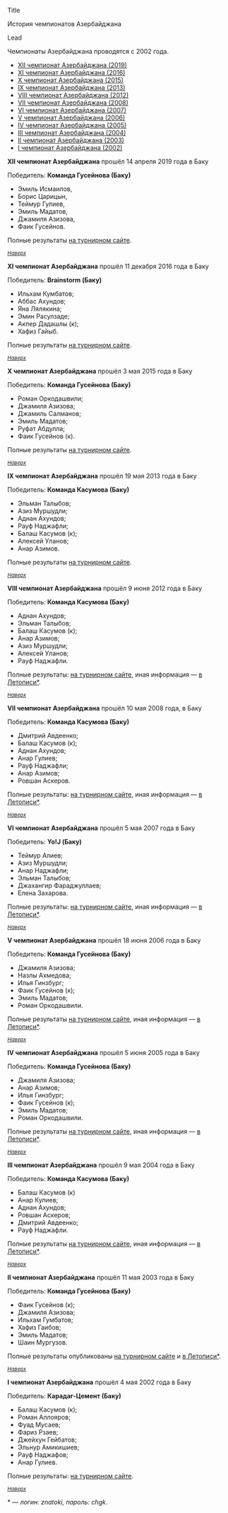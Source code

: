 Title

История чемпионатов Азербайджана

Lead

Чемпионаты Азербайджана проводятся с 2002 года.

- [XII чемпионат Азербайджана (2019)](#12) <a name="atop"></a>
- [XI чемпионат Азербайджана (2016)](#11)
- [X чемпионат Азербайджана (2015)](#10)
- [IX чемпионат Азербайджана (2013)](#9)
- [VIII чемпионат Азербайджана (2012)](#8)
- [VII чемпионат Азербайджана (2008)](#7)
- [VI чемпионат Азербайджана (2007)](#6)
- [V чемпионат Азербайджана (2006)](#5)
- [IV чемпионат Азербайджана (2005)](#4)
- [III чемпионат Азербайджана (2004)](#3)
- [II чемпионат Азербайджана (2003)](#2)
- [I чемпионат Азербайджана (2002)](#1)

**XII чемпионат Азербайджана** прошёл 14 апреля 2019 года в Баку <a name="12"></a>

Победитель: **Команда Гусейнова (Баку)**

- Эмиль Исмаилов,
- Борис Царицын,
- Теймур Гулиев,
- Эмиль Мадатов,
- Джамиля Азизова,
- Фаик Гусейнов.

Полные результаты [на турнирном сайте](https://rating.chgk.info/tournament/5573).

<small>*[Наверх](#atop)*</small>

**XI чемпионат Азербайджана** прошёл 11 декабря 2016 года в Баку <a name="11"></a>

Победитель: **Brainstorm (Баку)**

- Ильхам Кумбатов;
- Аббас Ахундов;
- Яна Лялякина;
- Эмин Расулзаде;
- Акпер Дадашлы  (к);
- Хафиз Гайыб.

Полные результаты [на турнирном сайте](https://rating.chgk.info/tournament/4148).

<small>*[Наверх](#atop)*</small>

**X чемпионат Азербайджана** прошёл 3 мая 2015 года в Баку <a name="10"></a>

Победитель: **Команда Гусейнова (Баку)**

- Роман Оркодашвили;
- Джамиля Азизова;
- Джамиль Салманов;
- Эмиль Мадатов;
- Руфат Абдулла;
- Фаик Гусейнов (к).

Полные результаты [на турнирном сайте](https://rating.chgk.info/tournament/3350).

<small>*[Наверх](#atop)*</small>

**IX чемпионат Азербайджана** прошёл 19 мая 2013 года в Баку <a name="9"></a>

Победитель: **Команда Касумова (Баку)**

- Эльман Талыбов;
- Азиз Муршудли;
- Аднан Ахундов;
- Рауф Наджафли;
- Балаш Касумов (к);
- Алексей Уланов;
- Анар Азимов.

Полные результаты [на турнирном сайте](https://rating.chgk.info/tournament/2266).

<small>*[Наверх](#atop)*</small>

**VIII чемпионат Азербайджана** прошёл 9 июня 2012 года в Баку <a name="8"></a>

Победитель: **Команда Касумова (Баку)**

- Аднан Ахундов;
- Эльман Талыбов;
- Балаш Касумов (к);
- Анар Азимов;
- Азиз Муршудли;
- Алексей Уланов;
- Рауф Наджафли.

Полные результаты: [на турнирном сайте](https://rating.chgk.info/tournament/2130), иная информация — [в Летописи](http://letopis.chgk.info/201206Baku.html)[*](#letopis).

<small>*[Наверх](#atop)*</small>

**VII чемпионат Азербайджана** прошёл 10 мая 2008 года, в Баку <a name="7"></a>

Победитель: **Команда Касумова (Баку)**

- Дмитрий Авдеенко;
- Балаш Касумов (к);
- Аднан Ахундов;
- Анар Гулиев;
- Рауф Наджафли;
- Анар Азимов;
- Ровшан Аскеров.

Полные результаты: [на турнирном сайте](https://rating.chgk.info/tournament/338), иная информация — [в Летописи](http://letopis.chgk.info/200805Baku.html)[*](#letopis).

<small>*[Наверх](#atop)*</small>

**VI чемпионат Азербайджана** прошёл 5 мая 2007 года в Баку <a name="6"></a>

Победитель: **Yo!J (Баку)**

- Теймур Алиев;
- Азиз Муршудли;
- Анар Наджафли;
- Эльман Талыбов;
- Джахангир Фараджуллаев;
- Елена Захарова.

Полные результаты: [на турнирном сайте](https://rating.chgk.info/tournament/242), иная информация — [в Летописи](http://letopis.chgk.info/200705Baku.html)[*](#letopis).

<small>*[Наверх](#atop)*</small>

**V чемпионат Азербайджана** прошёл 18 июня 2006 года в Баку <a name="5"></a>

Победитель: **Команда Гусейнова (Баку)**

- Джамиля Азизова;
- Назлы Ахмедова;
- Илья Гинзбург;
- Фаик Гусейнов (к);
- Эмиль Мадатов;
- Роман Оркодашвили.

Полные результаты [на турнирном сайте](https://rating.chgk.info/tournament/147), иная информация — [в Летописи](http://letopis.chgk.info/200606Baku.html)[*](#letopis).

<small>*[Наверх](#atop)*</small>

**IV чемпионат Азербайджана** прошёл 5 июня 2005 года в Баку <a name="4"></a>

Победитель: **Команда Гусейнова (Баку)**

- Джамиля Азизова;
- Анар Азимов;
- Илья Гинзбург;
- Фаик Гусейнов (к);
- Эмиль Мадатов;
- Роман Оркодашвили.

Полные результаты [на турнирном сайте](https://rating.chgk.info/tournament/107), иная информация — [в Летописи](http://letopis.chgk.info/200506Baku.html)[*](#letopis).

<small>*[Наверх](#atop)*</small>

**III чемпионат Азербайджана** прошёл 9 мая 2004 года в Баку <a name="3"></a>

Победитель: **Команда Касумова (Баку)**

- Балаш Касумов (к)
- Анар Кулиев;
- Аднан Ахундов;
- Ровшан Аскеров;
- Дмитрий Авдеенко;
- Рауф Наджафли.

Полные результаты [на турнирном сайте](https://rating.chgk.info/tournament/42), иная информация — [в Летописи](http://letopis.chgk.info/200405Baku.html)[*](#letopis).

<small>*[Наверх](#atop)*</small>

**II чемпионат Азербайджана** прошёл 11 мая 2003 года в Баку <a name="2"></a>

Победитель: **Команда Гусейнова (Баку)**

- Фаик Гусейнов (к);
- Джамиля Азизова;
- Ильхам Гумбатов;
- Хафиз Гаибов;
- Эмиль Мадатов;
- Шаин Мургузов.

Полные результаты опубликованы [на турнирном сайте](https://rating.chgk.info/tournament/1395) и [в Летописи](http://letopis.chgk.info/200305Baku-results.html)[*](#letopis).

<small>*[Наверх](#atop)*</small>

**I чемпионат Азербайджана** прошёл 4 мая 2002 года в Баку <a name="1"></a>

Победитель: **Карадаг-Цемент (Баку)**

- Балаш Касумов (к);
- Роман Аллояров;
- Фуад Мусаев;
- Фариз Рзаев;
- Джейхун Гейбатов;
- Эльнур Амикишиев;
- Рауф Наджафов;
- Анар Гулиев.

Полные результаты: [на турнирном сайте](https://rating.chgk.info/tournament/1304).

<small>*[Наверх](#atop)*</small>

<a name="letopis"></a>\* — *логин: znatoki, пароль: chgk*.
